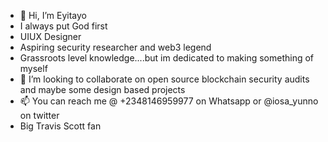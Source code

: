 - 👋 Hi, I’m Eyitayo
- I always put God first
- UIUX Designer
- Aspiring security researcher and web3 legend
- Grassroots level knowledge....but im dedicated to making something of myself
- 💞️ I’m looking to collaborate on open source blockchain security audits and maybe some design based projects
- 📫 You can reach me @ +2348146959977 on Whatsapp or @iosa_yunno on twitter
- Big Travis Scott fan

<!---
Kooliosa/Kooliosa is a ✨ special ✨ repository because its `README.md` (this file) appears on your GitHub profile.
You can click the Preview link to take a look at your changes.
--->
